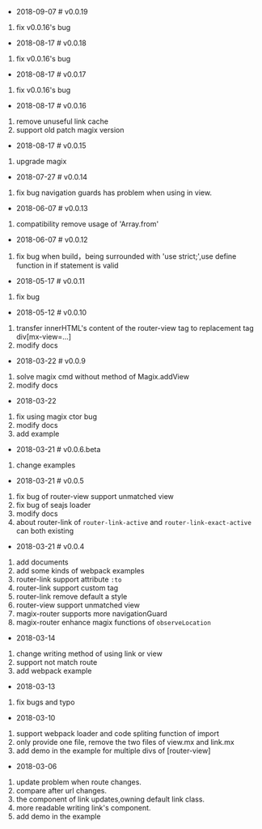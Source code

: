 * 2018-09-07 # v0.0.19
1. fix v0.0.16's bug

* 2018-08-17 # v0.0.18
1. fix v0.0.16's bug

* 2018-08-17 # v0.0.17
1. fix v0.0.16's bug

* 2018-08-17 # v0.0.16
1. remove unuseful link cache
2. support old patch magix version

* 2018-08-17 # v0.0.15
1. upgrade magix

* 2018-07-27 # v0.0.14
1. fix bug
navigation guards has problem when using in view.

* 2018-06-07 # v0.0.13
1. compatibility
remove usage of 'Array.from'

* 2018-06-07 # v0.0.12
1. fix bug
 when build，being surrounded with 'use strict;',use define function in if statement is valid

* 2018-05-17 # v0.0.11
1. fix bug

* 2018-05-12 # v0.0.10
1. transfer innerHTML's content of the router-view tag to replacement tag div[mx-view=...]
2. modify docs

* 2018-03-22 # v0.0.9
1. solve magix cmd without method of Magix.addView
2. modify docs

* 2018-03-22
1. fix using magix ctor bug
2. modify docs
3. add example

* 2018-03-21 # v0.0.6.beta
1. change examples

* 2018-03-21 # v0.0.5
1. fix bug of router-view support unmatched view
2. fix bug of seajs loader
3. modify docs
4. about router-link of `router-link-active` and `router-link-exact-active` can both existing

* 2018-03-21 # v0.0.4
1. add documents
2. add some kinds of webpack examples
3. router-link support attribute `:to`
4. router-link support custom tag
5. router-link remove default a style
6. router-view support unmatched view
7. magix-router supports more navigationGuard
8. magix-router enhance magix functions of `observeLocation`

* 2018-03-14
1. change writing method of using link or view
2. support not match route
3. add webpack example

* 2018-03-13
1. fix bugs and typo

* 2018-03-10
1. support webpack loader and code spliting function of import
2. only provide one file, remove the two files of view.mx and link.mx
3. add demo in the example for multiple divs of [router-view]

* 2018-03-06
1. update problem when route changes.
2. compare after url changes.
3. the component of link updates,owning default link class.
4. more readable writing link's component.
5. add demo in the example
